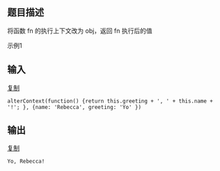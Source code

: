 ## 题目描述

将函数 fn 的执行上下文改为 obj，返回 fn 执行后的值

示例1

## 输入

[复制](javascript:void(0);)

```
alterContext(function() {return this.greeting + ', ' + this.name + '!'; }, {name: 'Rebecca', greeting: 'Yo' })
```

## 输出

[复制](javascript:void(0);)

```
Yo, Rebecca!
```